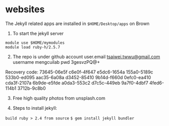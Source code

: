 # websites

The Jekyll related apps are installed in `$HOME/Desktop/apps` on Brown


1. To start the jekyll server 

```
module use $HOME/mymodules
module load ruby-h/2.5.7
```

2. The repo is under github account
user.email tsaiwei.twwu@gmail.com
username mengcuilab 
pwd 3gesvzPQ@+

Recovery code:
73645-06e5f 
c6e0f-4f647 
e5dc6-1654a 
155a0-5189c 
533b0-ed095 
aac35-6a08a 
d3452-85410 
9b14d-f660d 
0efc0-ea410 
cda3f-2107a 
6b9de-e5fde 
a0da3-553c2 
d7c5c-449eb 
9a7f0-4dbf7 
4fed6-114b1 
3712b-9c8b0

3. Free high quality photos from unsplash.com


4. Steps to install jekyll:

`build ruby > 2.4 from source`
`$ gem install jekyll bundler`

